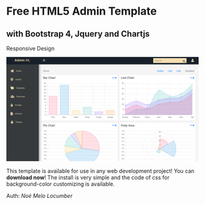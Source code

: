 # Free HTML5 Admin Template 
## with Bootstrap 4, Jquery and Chartjs
Responsive Design

![View](https://github.com/NoeMelo/admin-template-bootstrap/blob/master/static/images/screnshot.png)


This template is available for use in any web development project! You can **download now**! The install is very simple and the code of css for background-color customizing is available.

Auth: _Noé Melo Locumber_
